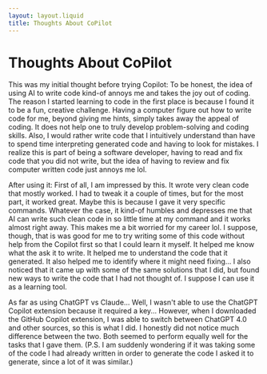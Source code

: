 ```yaml
---
layout: layout.liquid
title: Thoughts About CoPilot
---
```


<h1>Thoughts About CoPilot</h1>
<p>
This was my initial thought before trying Copilot: To be honest, the idea of using AI to write code kind-of annoys me and takes the joy out of coding. The reason I started learning to code in the first place is because I found it to be a fun, creative challenge. Having a computer figure out how to write code for me, beyond giving me hints, simply takes away the appeal of coding. It does not help one to truly develop problem-solving and coding skills. Also, I would rather write code that I intuitively understand than have to spend time interpreting generated code and having to look for mistakes. I realize this is part of being a software developer, having to read and fix code that you did not write, but the idea of having to review and fix computer written code just annoys me lol.
</p>
<p>
After using it: First of all, I am impressed by this. It wrote very clean code that mostly worked. I had to tweak it a couple of  times, but for the most part, it worked great. Maybe this is because I gave it very specific commands. Whatever the case, it kind-of humbles and depresses me that AI can write such clean code in so little time at my command and it works almost right away. This makes me a bit worried for my career lol. I suppose, though, that is was good for me to try writing some of this code without help from the Copilot first so that I could learn it myself. It helped me know what the ask it to write. It helped me to understand the code that it generated. It also helped me to identify where it might need fixing... I also noticed that it came up with some of the same solutions that I did, but found new ways to write the code that I had not thought of. I suppose I can use it as a learning tool.
</p>
<p>
As far as using ChatGPT vs Claude... Well, I wasn't able to use the ChatGPT Copilot extension because it required a key... However, when I downloaded the GitHub Copilot extension, I was able to switch between ChatGPT 4.0 and other sources, so this is what I did. I honestly did not notice much difference between the two. Both seemed to perform equally well for the tasks that I gave them. (P.S. I am suddenly wondering if it was taking some of the code I had already written in order to generate the code I asked it to generate, since a lot of it was similar.)
</p>